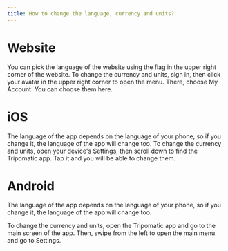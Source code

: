 ```yaml
---
title: How to change the language, currency and units?
---
```


# Website

You can pick the language of the website using the flag in the upper right corner of the website.
To change the currency and units, sign in, then click your avatar in the upper right corner to open the menu. There, choose My Account. You can choose them here.

# iOS

The language of the app depends on the language of your phone, so if you change it, the language of the app will change too.
To change the currency and units, open your device's Settings, then scroll down to find the Tripomatic app. Tap it and you will be able to change them.

# Android

The language of the app depends on the language of your phone, so if you change it, the language of the app will change too.

To change the currency and units, open the Tripomatic app and go to the main screen of the app. Then, swipe from the left to open the main menu and go to Settings.
